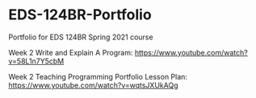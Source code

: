 # EDS-124BR-Portfolio
Portfolio for EDS 124BR Spring 2021 course

Week 2 Write and Explain A Program: https://www.youtube.com/watch?v=58L1n7Y5cbM

Week 2 Teaching Programming Portfolio Lesson Plan: https://www.youtube.com/watch?v=wqtsJXUkAQg
